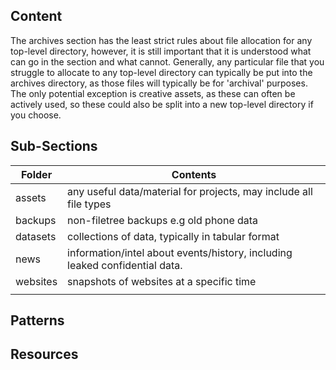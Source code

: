 ## Content

The archives section has the least strict rules about file allocation for any top-level directory, however, it is still important that it is understood what can go in the section and what cannot. Generally, any particular file that you struggle to allocate to any top-level directory can typically be put into the archives directory, as those files will typically be for 'archival' purposes. The only potential exception is creative assets, as these can often be actively used, so these could also be split into a new top-level directory if you choose.

## Sub-Sections

| Folder   | Contents                                                     |
| -------- | ------------------------------------------------------------ |
| assets   | any useful data/material for projects, may include all file types |
| backups  | non-filetree backups e.g old phone data                      |
| datasets | collections of data, typically in tabular format             |
| news     | information/intel about events/history, including leaked confidential data. |
| websites | snapshots of websites at a specific time                     |
|          |                                                              |



## Patterns



## Resources
